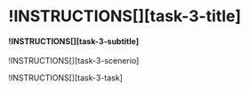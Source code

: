 # !INSTRUCTIONS[][task-3-title]

#### !INSTRUCTIONS[][task-3-subtitle]

!INSTRUCTIONS[][task-3-scenerio]

!INSTRUCTIONS[][task-3-task]